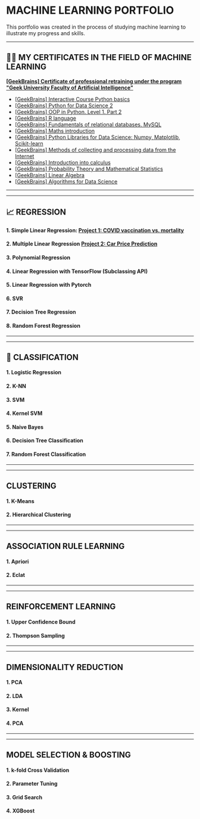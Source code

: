 # MACHINE LEARNING PORTFOLIO

This portfolio was created in the process of studying machine learning to illustrate my progress and skills.

---
## 👨‍🎓 MY CERTIFICATES IN THE FIELD OF MACHINE LEARNING

[**[GeekBrains] Certificate of professional retraining under the program 
"Geek University Faculty of Artificial Intelligence"**](https://github.com/rttrif/TrifonovRS.Deep_Learning_Portfolio.github.io/blob/main/Certificates/Trifonov%20Ruslan.pdf)

- [[GeekBrains] Interactive Course Python basics](https://gb.ru/certificates/654781.en)
- [[GeekBrains] Python for Data Science 2](https://gb.ru/certificates/986183.en)
- [[GeekBrains] OOP in Python. Level 1. Part 2](https://gb.ru/certificates/660751.en)
- [[GeekBrains] R language](https://gb.ru/certificates/689146.en)
- [[GeekBrains] Fundamentals of relational databases. MySQL](https://gb.ru/certificates/698000.en)
- [[GeekBrains] Maths introduction](https://gb.ru/certificates/703955.en)
- [[GeekBrains] Python Libraries for Data Science: Numpy, Matplotlib, Scikit-learn](https://gb.ru/certificates/725821.en)
- [[GeekBrains] Methods of collecting and processing data from the Internet](https://gb.ru/certificates/772018.en)
- [[GeekBrains] Introduction into calculus](https://gb.ru/certificates/847225.en)
- [[GeekBrains] Probability Theory and Mathematical Statistics](https://gb.ru/certificates/882944.en)
- [[GeekBrains] Linear Algebra](https://gb.ru/certificates/907030.en)
- [[GeekBrains] Algorithms for Data Science](https://gb.ru/certificates/949810.en)

---
---
## 📈 REGRESSION

#### 1. Simple Linear Regression: [Project 1: COVID vaccination vs. mortality](https://github.com/rttrif/TrifonovRS.Machine_Learning_Portfolio.github.io/tree/main/REGRESSION/Project%201:%20COVID%20vaccination%20vs.%20mortality)

#### 2. Multiple Linear Regression [Project 2: Car Price Prediction](https://github.com/rttrif/TrifonovRS.Machine_Learning_Portfolio.github.io/tree/main/REGRESSION/Project%202:%20Car%20Price%20Prediction)

#### 3. Polynomial Regression

#### 4. Linear Regression with TensorFlow (Subclassing API)

#### 5. Linear Regression with Pytorch

#### 6. SVR

#### 7. Decision Tree Regression

#### 8. Random Forest Regression

---
---

## 🧩 CLASSIFICATION

#### 1. Logistic Regression

#### 2. K-NN

#### 3. SVM

#### 4. Kernel SVM

#### 5. Naive Bayes

#### 6. Decision Tree Classification

#### 7. Random Forest Classification

---
---

## CLUSTERING

#### 1. K-Means

#### 2. Hierarchical Clustering

---
---

## ASSOCIATION RULE LEARNING

#### 1. Apriori

#### 2. Eclat

---
---

## REINFORCEMENT LEARNING

#### 1. Upper Confidence Bound

#### 2. Thompson Sampling

---
---

## DIMENSIONALITY REDUCTION

#### 1. PCA

#### 2. LDA

#### 3. Kernel

#### 4. PCA

---
---

## MODEL SELECTION & BOOSTING

#### 1. k-fold Cross Validation

#### 2. Parameter Tuning

#### 3. Grid Search

#### 4. XGBoost












